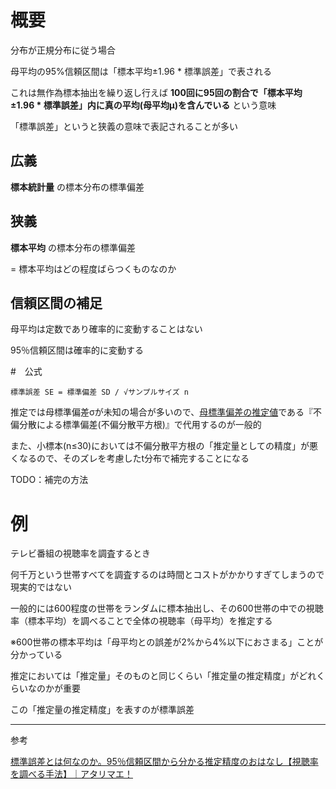 # 概要

分布が正規分布に従う場合

母平均の95%信頼区間は「標本平均±1.96 * 標準誤差」で表される

これは無作為標本抽出を繰り返し行えば **100回に95回の割合で「標本平均±1.96 * 標準誤差」内に真の平均(母平均μ)を含んでいる** という意味

「標準誤差」というと狭義の意味で表記されることが多い

## 広義

**標本統計量** の標本分布の標準偏差

## 狭義

**標本平均** の標本分布の標準偏差

= 標本平均はどの程度ばらつくものなのか

## 信頼区間の補足

母平均は定数であり確率的に変動することはない

95％信頼区間は確率的に変動する

#　公式

`標準誤差 SE = 標準偏差 SD / √サンプルサイズ n`

推定では母標準偏差σが未知の場合が多いので、<u>母標準偏差の推定値</u>である『不偏分散による標準偏差(不偏分散平方根)』で代用するのが一般的

また、小標本(n≤30)においては不偏分散平方根の「推定量としての精度」が悪くなるので、そのズレを考慮したt分布で補完することになる

TODO：補完の方法

# 例

テレビ番組の視聴率を調査するとき

何千万という世帯すべてを調査するのは時間とコストがかかりすぎてしまうので現実的ではない

一般的には600程度の世帯をランダムに標本抽出し、その600世帯の中での視聴率（標本平均）を調べることで全体の視聴率（母平均）を推定する

※600世帯の標本平均は「母平均との誤差が2%から4%以下におさまる」ことが分かっている

推定においては「推定量」そのものと同じくらい「推定量の推定精度」がどれくらいなのかが重要

この「推定量の推定精度」を表すのが標準誤差

---

参考

[標準誤差とは何なのか。95％信頼区間から分かる推定精度のおはなし【視聴率を調べる手法】｜アタリマエ！](https://atarimae.biz/archives/9881)
